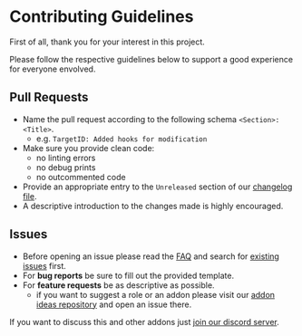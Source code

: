 # Contributing Guidelines

First of all, thank you for your interest in this project.

Please follow the respective guidelines below to support a good experience for everyone envolved.

## Pull Requests

- Name the pull request according to the following schema `<Section>: <Title>`. 
  - e.g. `TargetID: Added hooks for modification`
- Make sure you provide clean code:
  - no linting errors
  - no debug prints
  - no outcommented code
- Provide an appropriate entry to the `Unreleased` section of our [changelog file](CHANGELOG.md).
- A descriptive introduction to the changes made is highly encouraged.

## Issues

- Before opening an issue please read the [FAQ](https://docs.ttt2.neoxult.de/troubleshooting) and search for [existing issues](https://github.com/TTT-2/TTT2/issues?q=is%3Aissue) first.
- For **bug reports** be sure to fill out the provided template.
- For **feature requests** be as descriptive as possible.
  - if you want to suggest a role or an addon please visit our [addon ideas repository](https://github.com/TTT-2/addon-ideas/issues) and open an issue there.

If you want to discuss this and other addons just [join our discord server](https://discord.gg/9njYXGY).
